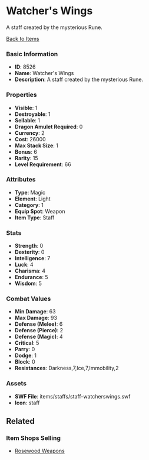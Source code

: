 # Watcher's Wings

A staff created by the mysterious Rune.

[Back to Items](../items.md)

### Basic Information

- **ID**: 8526
- **Name**: Watcher&#039;s Wings
- **Description**: A staff created by the mysterious Rune.

### Properties

- **Visible**: 1
- **Destroyable**: 1
- **Sellable**: 1
- **Dragon Amulet Required**: 0
- **Currency**: 2
- **Cost**: 26000
- **Max Stack Size**: 1
- **Bonus**: 6
- **Rarity**: 15
- **Level Requirement**: 66

### Attributes

- **Type**: Magic
- **Element**: Light
- **Category**: 1
- **Equip Spot**: Weapon
- **Item Type**: Staff

### Stats

- **Strength**: 0
- **Dexterity**: 0
- **Intelligence**: 7
- **Luck**: 4
- **Charisma**: 4
- **Endurance**: 5
- **Wisdom**: 5

### Combat Values

- **Min Damage**: 63
- **Max Damage**: 93
- **Defense (Melee)**: 6
- **Defense (Pierce)**: 2
- **Defense (Magic)**: 4
- **Critical**: 5
- **Parry**: 0
- **Dodge**: 1
- **Block**: 0
- **Resistances**: Darkness,7,Ice,7,Immobility,2

### Assets

- **SWF File**: items/staffs/staff-watcherswings.swf
- **Icon**: staff

## Related

### Item Shops Selling

- [Rosewood Weapons](../item-shops/301-rosewood-weapons.md)

